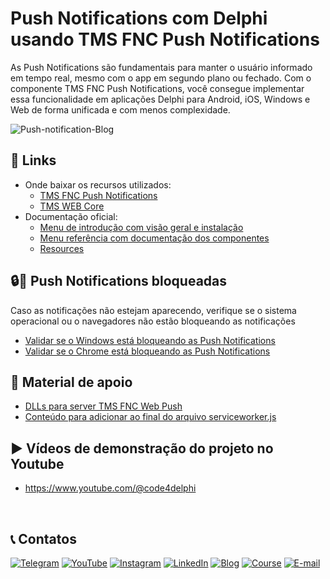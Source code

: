 # Push Notifications com Delphi usando TMS FNC Push Notifications
As Push Notifications são fundamentais para manter o usuário informado em tempo real, mesmo com o app em segundo plano ou fechado. Com o componente TMS FNC Push Notifications, você consegue implementar essa funcionalidade em aplicações Delphi para Android, iOS, Windows e Web de forma unificada e com menos complexidade.


![Push-notification-Blog](https://github.com/user-attachments/assets/9e20c5f5-577a-4a57-9963-46cb73f2e856)


## 🔗 Links
- Onde baixar os recursos utilizados:
  - [TMS FNC Push Notifications](https://www.tmssoftware.com/site/tmsfncpushnotifications.asp)
  - [TMS WEB Core](https://www.tmssoftware.com/site/tmswebcore.asp)
- Documentação oficial:
  - [Menu de introdução com visão geral e instalação](https://download.tmssoftware.com/doc/tmsfncpushnotifications/gettingstarted/overview/)
  - [Menu referência com documentação dos componentes](https://download.tmssoftware.com/doc/tmsfncpushnotifications/components/ttmsfncwebpushdb/)
  - [Resources](https://www.tmssoftware.com/site/tmsfncpushnotifications.asp#product-help)

## 🔒🚫 Push Notifications bloqueadas
Caso as notificações não estejam aparecendo, verifique se o sistema operacional ou o navegadores não estão bloqueando as notificações
- [Validar se o Windows está bloqueando as Push Notifications](https://help.pushnews.eu/pt-BR/articles/5810154-validar-se-o-windows-esta-bloqueando-as-push-notifications)
- [Validar se o Chrome está bloqueando as Push Notifications](https://help.pushnews.eu/pt-BR/articles/5810083-validar-se-o-chrome-esta-bloqueando-as-push-notifications)


## 📝 Material de apoio
- [DLLs para server TMS FNC Web Push](https://code4delphi.com.br/downloads/TMS-FNC-Push-Notifications/DLLs-For-TMSFNCWebPush.rar)
- [Conteúdo para adicionar ao final do arquivo serviceworker.js](https://code4delphi.com.br/downloads/TMS-FNC-Push-Notifications/Content-to-add-serviceworker-js.txt)

## ▶️ Vídeos de demonstração do projeto no Youtube
- https://www.youtube.com/@code4delphi

<br/>

## 📞 Contatos

[![Telegram](https://img.shields.io/badge/Telegram-Join-blue?logo=telegram)](https://t.me/Code4Delphi)
[![YouTube](https://img.shields.io/badge/YouTube-Join-red?logo=youtube&logoColor=red)](https://www.youtube.com/@code4delphi)
[![Instagram](https://img.shields.io/badge/Intagram-Follow-red?logo=instagram&logoColor=pink)](https://www.instagram.com/code4delphi/)
[![LinkedIn](https://img.shields.io/badge/LinkedIn-Connect-blue)](https://www.linkedin.com/in/cesar-cardoso-dev)
[![Blog](https://img.shields.io/badge/Blog-Code4Delphi-F00?logo=delphi)](https://code4delphi.com.br/blog/)
[![Course](https://img.shields.io/badge/Course-Delphi-F00?logo=delphi)](https://go.hotmart.com/U81331747Y?dp=1)
[![E-mail](https://img.shields.io/badge/E--mail-Send-yellowgreen?logo=maildotru&logoColor=yellowgreen)](mailto:contato@code4delphi.com.br)
